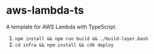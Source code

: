 # aws-lambda-ts

A template for AWS Lambda with TypeScript.

1. `npm install && npm run build && ./build-layer.bash`
2. `cd infra && npm install && cdk deploy`
